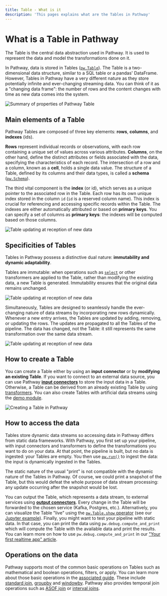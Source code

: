 ```yaml
---
title: Table - What is it
description: 'This pages explains what are the Tables in Pathway'
---
```


# What is a Table in Pathway
The Table is the central data abstraction used in Pathway.
It is used to represent the data and model the transformations done on it.


In Pathway, data is stored in Tables ([`pw.Table`](/developers/api-docs/pathway-table#pathway.internals.table.Table)).
The Table is a two-dimensional data structure, similar to a SQL table or a pandas' DataFrame.
However, Tables in Pathway have a very different nature as they store potentially infinite and ever-changing streaming data.
You can think of it as a "changing data frame": the number of rows and the content changes with time as new data comes into the system.

<!-- ::article-img
---
src: '/assets/content/documentation/Table.svg'
alt: 'Pathway Table in a nutshell'
height: '540'
width: '960'
class: 'mx-auto'
loading: 'lazy'
style: 'height: 200px'
---
:: -->
![Summary of properties of Pathway Table](/assets/content/documentation/Table.svg)


## Main elements of a Table
Pathway Tables are composed of three key elements: **rows**, **columns**, and **indexes** (ids).

**Rows** represent individual records or observations, with each row containing a unique set of values across various attributes.
**Columns**, on the other hand, define the distinct attributes or fields associated with the data, specifying the characteristics of each record.
The intersection of a row and a column, known as a **cell**, holds a single data value.
The structure of a Table, defined by its columns and their data types, is called a **schema** ([`pw.Schema`](/developers/api-docs/pathway#pathway.Schema)).

The third vital component is the **index** (or id), which serves as a unique pointer to the associated row in the Table.
Each row has its own unique index stored in the column `id` (`id` is a reserved column name).
This index is crucial for referencing and accessing specific records within the Table.
The indexes are either automatically attributed or based on **primary keys**.
You can specify a set of columns as **primary keys**: the indexes will be computed based on those columns.

![Table updating at reception of new data](/assets/content/documentation/table-example.svg)

## Specificities of Tables
Tables in Pathway possess a distinctive dual nature: **immutability and dynamic adaptability**.

Tables are immutable: when operations such as [`select`](/developers/user-guide/data-transformation/table-operations#select-and-notations) or other transformers are applied to the Table, rather than modifying the existing data, a new Table is generated.
Immutability ensures that the original data remains unchanged.

![Table updating at reception of new data](/assets/content/documentation/table-immutable.svg)

Simultaneously, Tables are designed to seamlessly handle the ever-changing nature of data streams by incorporating new rows dynamically.
Whenever a new entry arrives, the Tables are updated by adding, removing, or updating the rows.
The updates are propagated to all the Tables of the pipeline.
The data has changed, not the Table: it still represents the same transformation over the same data stream.

![Table updating at reception of new data](/assets/content/documentation/table-update.svg)


## How to create a Table
You can create a Table either by using an **input connector** or by **modifying an existing Table**.
If you want to connect to an external data source, you can use Pathway [**input connectors**](/developers/user-guide/connecting-to-data/connectors/) to store the input data in a Table.
Otherwise, a Table can be derived from an already existing Table by using [transformers](/developers/user-guide/data-transformation/table-operations/).
You can also create Tables with artificial data streams using the [demo module](/developers/user-guide/connecting-to-data/artificial-streams/).

![Creating a Table in Pathway](/assets/content/documentation/table-creation.svg)


## How to access the data
Tables store dynamic data streams so accessing data in Pathway differs from static data frameworks.
With Pathway, you first set up your pipeline, with input connectors and transformers to define the transformations you want to do on your data.
At that point, the pipeline is built, but no data is ingested: your Tables are empty.
You then use [`pw.run()`](/developers/api-docs/pathway#pathway.run) to ingest the data: the input is dynamically ingested in the Tables.

The static nature of the usual "print" is not compatible with the dynamic nature of the Tables in Pathway.
Of course, we could print a snapshot of the Table, but this would defeat the whole purpose of data stream processing: any update occurring after the snapshot would be lost.

You can output the Table, which represents a data stream, to external services using [**output connectors**](/developers/user-guide/connecting-to-data/connectors/).
Every change in the Table will be forwarded to the chosen service (Kafka, Postgres, etc.).
Alternatively, you can visualize the Table "live" using the [`pw.Table.show` operator](/developers/api-docs/pathway-table#pathway.internals.table.Table.show) (see our [Jupyter example](/developers/showcases/live_data_jupyter/)).
Finally, you might want to test your pipeline with static data.
In that case, you can print the data using `pw.debug.compute_and_print` which will compute the Table with the available data and print the results.
You can learn more on how to use `pw.debug.compute_and_print` in our ["Your first realtime app" article](/developers/user-guide/introduction/first_realtime_app_with_pathway#use-static-data-to-debug).


## Operations on the data
Pathway supports most of the common basic operations on Tables such as mathematical and boolean operations, filters, or apply.
You can learn more about those basic operations in the [associated guide](/developers/user-guide/data-transformation/table-operations/).
These include [standard join](/developers/user-guide/data-transformation/join-manual/), [groupby](/developers/user-guide/data-transformation/groupby-reduce-manual/) and [windowby](/developers/user-guide/temporal-data/windows-manual/). Pathway also provides temporal join operations such as [ASOF join](/developers/user-guide/temporal-data/asof-join/) or [interval joins](/developers/user-guide/temporal-data/interval-join/).
